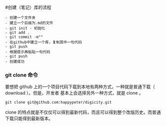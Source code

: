 #创建（笔记）库的流程
```
- 创建一个文件夹
- 建立一个后缀为.md的文件
- git init - 初始化
- git add .
- git commit -m""
- 在github中建立一个库，复制其中一句代码
- git push
- 根据提示再粘贴一句代码
- git push
- 创建成功
```
### git clone 命令


要想把 github 上的一个项目代码下载到本地有两种方式，一种就是普通下载（ download ）。但是，开发者
基本上会选择另外一种方式，就是 clone 。

```
git clone git@github.com:happypeter/digicity.git
```

clone 的特点就是不仅仅可以得到最新代码，而且可以得到整个改版历史。而普通下载只能得到最新版本。
